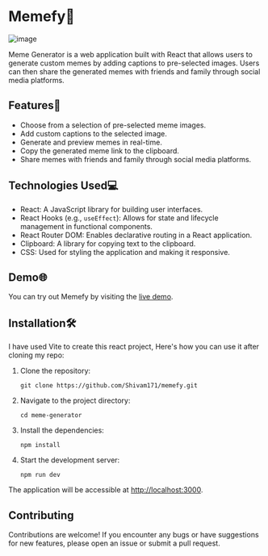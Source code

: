 
# Memefy🎉

![image](https://github.com/Shivam171/Memefy/assets/66107248/eff1cefc-3b75-40bc-b3be-96669b1b0488)

Meme Generator is a web application built with React that allows users to generate custom memes by adding captions to pre-selected images. Users can then share the generated memes with friends and family through social media platforms.

## Features🚀

- Choose from a selection of pre-selected meme images.
- Add custom captions to the selected image.
- Generate and preview memes in real-time.
- Copy the generated meme link to the clipboard.
- Share memes with friends and family through social media platforms.

## Technologies Used💻

- React: A JavaScript library for building user interfaces.
- React Hooks (e.g., `useEffect`): Allows for state and lifecycle management in functional components.
- React Router DOM: Enables declarative routing in a React application.
- Clipboard: A library for copying text to the clipboard.
- CSS: Used for styling the application and making it responsive.

## Demo🌐

You can try out Memefy by visiting the [live demo](https://memefy-shivam171.netlify.app/).

## Installation🛠️

I have used Vite to create this react project, Here's how you can use it after cloning my repo:
1. Clone the repository:
   ```shell
   git clone https://github.com/Shivam171/memefy.git
2. Navigate to the project directory:
	```shell
	cd meme-generator
3. Install the dependencies:
	```shell
	npm install
4. Start the development server:
	```shell
	npm run dev
The application will be accessible at [http://localhost:3000](http://localhost:3000/).

## Contributing

Contributions are welcome! If you encounter any bugs or have suggestions for new features, please open an issue or submit a pull request.
